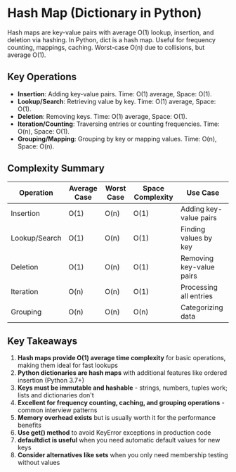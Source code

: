 # Hash Map (Dictionary in Python)

Hash maps are key-value pairs with average O(1) lookup, insertion, and deletion via hashing. In Python, dict is a hash map. Useful for frequency counting, mappings, caching. Worst-case O(n) due to collisions, but average O(1).

## Key Operations
- **Insertion**: Adding key-value pairs. Time: O(1) average, Space: O(1).
- **Lookup/Search**: Retrieving value by key. Time: O(1) average, Space: O(1).
- **Deletion**: Removing keys. Time: O(1) average, Space: O(1).
- **Iteration/Counting**: Traversing entries or counting frequencies. Time: O(n), Space: O(1).
- **Grouping/Mapping**: Grouping by key or mapping values. Time: O(n), Space: O(n).


## Complexity Summary

| Operation | Average Case | Worst Case | Space Complexity | Use Case |
|-----------|--------------|------------|------------------|----------|
| Insertion | O(1) | O(n) | O(1) | Adding key-value pairs |
| Lookup/Search | O(1) | O(n) | O(1) | Finding values by key |
| Deletion | O(1) | O(n) | O(1) | Removing key-value pairs |
| Iteration | O(n) | O(n) | O(1) | Processing all entries |
| Grouping | O(n) | O(n) | O(n) | Categorizing data |

## Key Takeaways

1. **Hash maps provide O(1) average time complexity** for basic operations, making them ideal for fast lookups
2. **Python dictionaries are hash maps** with additional features like ordered insertion (Python 3.7+)
3. **Keys must be immutable and hashable** - strings, numbers, tuples work; lists and dictionaries don't
4. **Excellent for frequency counting, caching, and grouping operations** - common interview patterns
5. **Memory overhead exists** but is usually worth it for the performance benefits
6. **Use get() method** to avoid KeyError exceptions in production code
7. **defaultdict is useful** when you need automatic default values for new keys
8. **Consider alternatives like sets** when you only need membership testing without values
